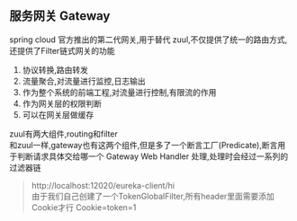 ## 服务网关 Gateway

spring cloud 官方推出的第二代网关,用于替代 zuul,不仅提供了统一的路由方式,还提供了Filter链式网关的功能

1. 协议转换,路由转发
2. 流量聚合,对流量进行监控,日志输出
3. 作为整个系统的前端工程,对流量进行控制,有限流的作用
4. 作为网关层的权限判断
5. 可以在网关层做缓存

zuul有两大组件,routing和filter<br>
和zuul一样,gateway也有这两个组件,但是多了一个断言工厂(Predicate),断言用于判断请求具体交给哪一个 Gateway Web Handler
处理,处理时会经过一系列的过滤器链


> http://localhost:12020/eureka-client/hi<br>
> 由于我们自己创建了一个TokenGlobalFilter,所有header里面需要添加Cookie才行  Cookie=token=1